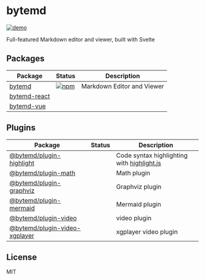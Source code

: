 # bytemd

[![demo](https://github.com/bytedance/bytemd/workflows/demo/badge.svg)](https://bytedance.github.io/bytemd/)

Full-featured Markdown editor and viewer, built with Svelte

## Packages

| Package | Status | Description |
| --- | --- | --- |
| [bytemd](./packages/bytemd) | [![npm](https://img.shields.io/npm/v/bytemd.svg)](https://npm.im/bytemd) | Markdown Editor and Viewer |
| [bytemd-react](./packages/bytemd-react) |  |  |
| [bytemd-vue](./packages/bytemd-vue) |  |  |

## Plugins

| Package | Status | Description |
| --- | --- | --- |
| [@bytemd/plugin-highlight](./packages/plugin-highlight) |  | Code syntax highlighting with [highlight.js](https://github.com/highlightjs/highlight.js) |
| [@bytemd/plugin-math](./packages/plugin-math) |  | Math plugin |
| [@bytemd/plugin-graphviz](./packages/plugin-graphviz) |  | Graphviz plugin |
| [@bytemd/plugin-mermaid](./packages/plugin-mermaid) |  | Mermaid plugin |
| [@bytemd/plugin-video](./packages/plugin-video) |  | video plugin |
| [@bytemd/plugin-video-xgplayer](./packages/plugin-video-xgplayer) |  | xgplayer video plugin |

## License

MIT

